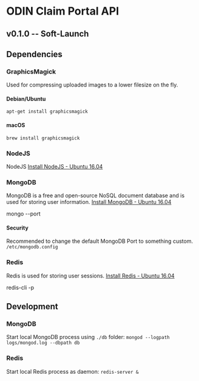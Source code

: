 # ODIN Claim Portal API
v0.1.0 -- Soft-Launch
---

## Dependencies

### GraphicsMagick
Used for compressing uploaded images to a lower filesize on the fly.

#### Debian/Ubuntu
```
apt-get install graphicsmagick
```

#### macOS
```
brew install graphicsmagick
```

### NodeJS
NodeJS 
[Install NodeJS - Ubuntu 16.04](https://www.digitalocean.com/community/tutorials/how-to-install-node-js-on-ubuntu-16-04)

### MongoDB
MongoDB is a free and open-source NoSQL document database and is used for storing user information.
[Install MongoDB - Ubuntu 16.04](https://www.digitalocean.com/community/tutorials/how-to-install-mongodb-on-ubuntu-16-04)

mongo --port <PORT>

#### Security
Recommended to change the default MongoDB Port to something custom. `/etc/mongodb.config`

### Redis
Redis is used for storing user sessions.
[Install Redis - Ubuntu 16.04](https://www.digitalocean.com/community/tutorials/how-to-install-and-configure-redis-on-ubuntu-16-04)

redis-cli -p <PORT>

## Development

### MongoDB
Start local MongoDB process using `./db` folder:
`mongod --logpath logs/mongod.log --dbpath db`

### Redis
Start local Redis process as daemon:
`redis-server &`

